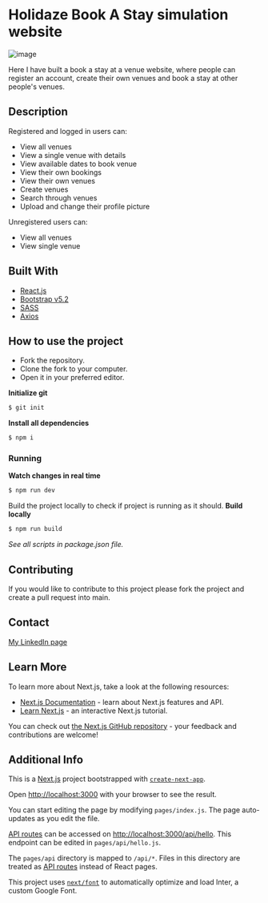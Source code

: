 # Holidaze Book A Stay simulation website

![image](https://gcdnb.pbrd.co/images/cisqKxhfvql4.png?o=1)

Here I have built a book a stay at a venue website, where people can register an account, create their own venues and book a stay at other people's venues.

## Description

Registered and logged in users can:

- View all venues
- View a single venue with details
- View available dates to book venue
- View their own bookings
- View their own venues
- Create venues
- Search through venues
- Upload and change their profile picture

Unregistered users can:

- View all venues
- View single venue

## Built With

- [React.js](https://react.dev)
- [Bootstrap v5.2](https://getbootstrap.com/docs/5.2/getting-started/introduction/)
- [SASS](https://sass-lang.com)
- [Axios](https://axios-http.com/docs/intro)

## How to use the project

- Fork the repository.
- Clone the fork to your computer.
- Open it in your preferred editor.

**Initialize git**

```bash
$ git init
```

**Install all dependencies**

```bash
$ npm i
```

### Running

**Watch changes in real time**

```bash
$ npm run dev
```

Build the project locally to check if project is running as it should.
**Build locally**

```bash
$ npm run build
```

_See all scripts in package.json file._

## Contributing

If you would like to contribute to this project please fork the project and create a pull request into main.

## Contact

[My LinkedIn page](https://www.linkedin.com/in/charlottesjusdal/)

## Learn More

To learn more about Next.js, take a look at the following resources:

- [Next.js Documentation](https://nextjs.org/docs) - learn about Next.js features and API.
- [Learn Next.js](https://nextjs.org/learn) - an interactive Next.js tutorial.

You can check out [the Next.js GitHub repository](https://github.com/vercel/next.js/) - your feedback and contributions are welcome!

## Additional Info

This is a [Next.js](https://nextjs.org/) project bootstrapped with [`create-next-app`](https://github.com/vercel/next.js/tree/canary/packages/create-next-app).

Open [http://localhost:3000](http://localhost:3000) with your browser to see the result.

You can start editing the page by modifying `pages/index.js`. The page auto-updates as you edit the file.

[API routes](https://nextjs.org/docs/api-routes/introduction) can be accessed on [http://localhost:3000/api/hello](http://localhost:3000/api/hello). This endpoint can be edited in `pages/api/hello.js`.

The `pages/api` directory is mapped to `/api/*`. Files in this directory are treated as [API routes](https://nextjs.org/docs/api-routes/introduction) instead of React pages.

This project uses [`next/font`](https://nextjs.org/docs/basic-features/font-optimization) to automatically optimize and load Inter, a custom Google Font.
